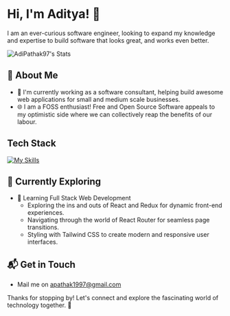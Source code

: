 # Hi, I'm Aditya! 👋

I am an ever-curious software engineer, looking to expand my knowledge and expertise to build software that looks great, and works even better.

![AdiPathak97's Stats](https://github-readme-stats.vercel.app/api?username=AdiPathak97&theme=vue-dark&show_icons=true&hide_border=true&count_private=true)

## 🚀 About Me

- 🔭 I'm currently working as a software consultant, helping build awesome web applications for small and medium scale businesses.
- 🌐 I am a FOSS enthusiast! Free and Open Source Software appeals to my optimistic side where we can collectively reap the benefits of our labour.

## Tech Stack
[![My Skills](https://skillicons.dev/icons?i=angular,react,vite,nodejs,mongodb,git,js,html,css,py,php,docker,linux)](https://skillicons.dev)

## 🌱 Currently Exploring

- 🚀 Learning Full Stack Web Development
  - Exploring the ins and outs of React and Redux for dynamic front-end experiences.
  - Navigating through the world of React Router for seamless page transitions.
  - Styling with Tailwind CSS to create modern and responsive user interfaces.

## 📬 Get in Touch

- Mail me on apathak1997@gmail.com

Thanks for stopping by! Let's connect and explore the fascinating world of technology together. 🚀



<!--

Here are some ideas to get you started:

- 🔭 I’m currently working on ...
- 🌱 I’m currently learning ...
- 👯 I’m looking to collaborate on ...
- 🤔 I’m looking for help with ...
- 💬 Ask me about ...
- 📫 How to reach me: ...
- 😄 Pronouns: ...
- ⚡ Fun fact: ...
-->
